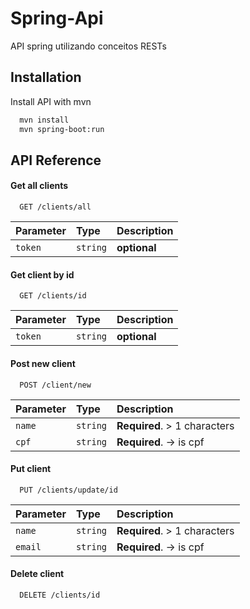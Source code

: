 # Spring-Api

API spring utilizando conceitos RESTs



## Installation

Install API with mvn

```bash
  mvn install
  mvn spring-boot:run
```
    
## API Reference

#### Get all clients

```http
  GET /clients/all
```

| Parameter | Type     | Description                |
| :-------- | :------- | :------------------------- |
| `token` | `string` | **optional**|

#### Get client by id

```http
  GET /clients/id
```

| Parameter | Type     | Description                |
| :-------- | :------- | :------------------------- |
| `token` | `string` | **optional**|


#### Post new client

```http
  POST /client/new
```

| Parameter | Type     | Description                       |
| :-------- | :------- | :-------------------------------- |
| `name`         | `string` | **Required**. > 1 characters|
| `cpf`        | `string` | **Required**.   -> is cpf|


#### Put client

```http
  PUT /clients/update/id
```

| Parameter | Type     | Description                       |
| :-------- | :------- | :-------------------------------- |
| `name`         | `string` | **Required**. > 1 characters|
| `email`        | `string` | **Required**. -> is cpf|

#### Delete client

```http
  DELETE /clients/id
```





